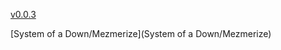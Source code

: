 [v0.0.3](https://github.com/littleflute/m37/edit/master/README.md)

[System of a Down/Mezmerize](System of a Down/Mezmerize)
